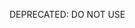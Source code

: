 DEPRECATED: DO NOT USE

<!-- 

Bootstrap book editing like this: 

```shell
mkdir reactive-spring-book && cd  reactive-spring-book
curl https://raw.githubusercontent.com/reactive-spring-book/__init__/master/start.sh  | bash 
```

-->
